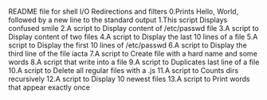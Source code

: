 README file for shell I/O Redirections and filters
0.Prints Hello, World, followed by a new line to the standard output
1.This script Displays confused smile
2.A script to Display content of /etc/passwd file
3.A script to Display content of two files
4.A script to Display the last 10 lines of a file
5.A script to Display the first 10 lines of /etc/passwd
6.A script to Display the third line of the file iacta
7.A script to Create file with a hard name and some words
8.A script that write into a file
9.A script to Duplicates last line of a file
10.A script to Delete all regular files with a .js
11.A script to Counts dirs recursively
12.A script to Display 10 newest files
13.A script to Print words that appear exactly once
